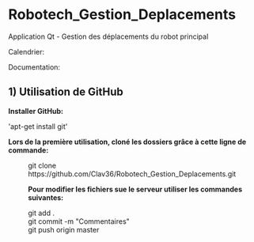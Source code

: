 # Robotech_Gestion_Deplacements
Application Qt - Gestion des déplacements du robot principal

Calendrier:

Documentation:

## 1) Utilisation de GitHub

<strong>Installer GitHub:</strong>

'apt-get install git'

<strong>Lors de la première utilisation, cloné les dossiers grâce à cette ligne de commande: </strong>

<dd>git clone https://github.com/Clav36/Robotech_Gestion_Deplacements.git
  
<strong>Pour modifier les fichiers sue le serveur utiliser les commandes suivantes:</strong>

<dd>git add .
  
<dd>git commit -m "Commentaires"
  
<dd>git push origin master
  
  
  
  


